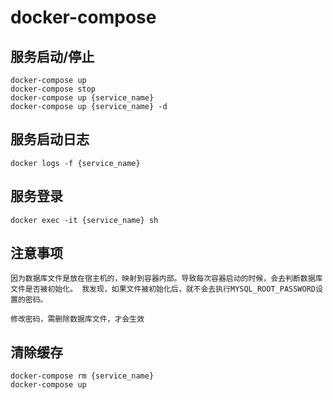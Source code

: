 # docker-compose

## 服务启动/停止

```
docker-compose up
docker-compose stop
docker-compose up {service_name}
docker-compose up {service_name} -d
```

## 服务启动日志

```
docker logs -f {service_name}
```

## 服务登录

```
docker exec -it {service_name} sh
```

## 注意事项

```
因为数据库文件是放在宿主机的，映射到容器内部。导致每次容器启动的时候，会去判断数据库文件是否被初始化。 我发现，如果文件被初始化后，就不会去执行MYSQL_ROOT_PASSWORD设置的密码。

修改密码，需删除数据库文件，才会生效
```

## 清除缓存

```
docker-compose rm {service_name}
docker-compose up
```
